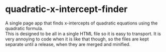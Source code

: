 # quadratic-x-intercept-finder
A single page app that finds x-intercepts of quadratic equations using the quadratic formula.  
This is designed to be all in a single HTML file so it is easy to transport. It is very annoying to code when it is like that though, so the files are kept separate until a release, when they are merged and minified. 
